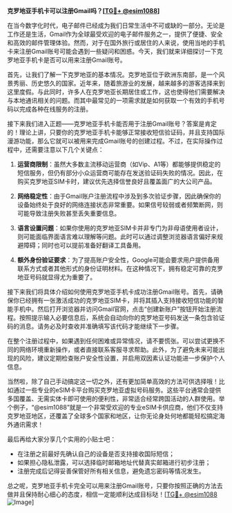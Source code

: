 **克罗地亚手机卡可以注册Gmail吗？[[TG💪+ @esim1088](https://t.me/s/esim1088)]**

在当今数字化时代，电子邮件已经成为我们日常生活中不可或缺的一部分。无论是工作还是生活，Gmail作为全球最受欢迎的电子邮件服务之一，提供了便捷、安全和高效的邮件管理体验。然而，对于在国外旅行或居住的人来说，使用当地的手机卡来注册Gmail账号可能会遇到一些疑问和困惑。今天，我们就来详细探讨一下克罗地亚手机卡是否可以用来注册Gmail账号。

首先，让我们了解一下克罗地亚的基本情况。克罗地亚位于欧洲东南部，是一个风景秀丽、历史悠久的国家。近年来，随着旅游业的发展，越来越多的游客选择来到这里度假。与此同时，许多人在克罗地亚长期居住或工作，这也使得他们需要解决与本地通讯相关的问题。而其中最常见的一项需求就是如何获取一个有效的手机号码以完成各种在线服务的注册。

接下来我们进入正题——克罗地亚手机卡能否用于注册Gmail账号？答案是肯定的！理论上讲，只要你的克罗地亚手机卡能够正常接收短信验证码，并且支持国际漫游功能，那么它就可以被用来完成Gmail账号的创建过程。不过，在实际操作过程中，还需要注意以下几个关键点：

1. **运营商限制**：虽然大多数主流移动运营商（如Vip、A1等）都能够提供稳定的短信服务，但仍有部分小众运营商可能存在发送验证码失败的情况。因此，在购买克罗地亚SIM卡时，建议优先选择信誉良好且覆盖面广的大公司产品。
   
2. **网络稳定性**：由于Gmail账户注册流程中涉及到多次验证步骤，因此确保你的设备始终处于良好的网络连接状态非常重要。如果信号较弱或者频繁断网，则可能导致注册失败甚至丢失重要信息。

3. **语言设置问题**：如果你使用的克罗地亚SIM卡并非专门为非母语使用者设计，则可能面临界面语言难以理解等问题。此时可以通过调整浏览器语言偏好来规避障碍；同时也可以提前准备好翻译工具备用。

4. **额外身份验证要求**：为了提高账户安全性，Google可能会要求用户提供备用联系方式或者其他形式的身份证明材料。在这种情况下，拥有稳定可靠的克罗地亚号码就显得尤为重要了。

接下来我们将具体介绍如何使用克罗地亚手机卡成功注册Gmail账号。首先，请确保你已经拥有一张激活成功的克罗地亚SIM卡，并将其插入支持接收短信功能的智能手机中。然后打开浏览器并访问Gmail官网，点击“创建新账户”按钮开始注册流程。按照提示输入必要信息后，系统会自动向你的克罗地亚号码发送一条包含验证码的消息。请务必及时查收并准确填写该代码才能继续下一步骤。

在整个注册过程中，如果遇到任何困难或异常情况，请不要慌张。可以尝试更换不同的网络环境重新操作，或者直接联系客服寻求帮助。此外，为了避免未来可能出现的风险，建议定期检查账户安全性设置，并启用双因素认证功能进一步保护个人信息。

当然啦，除了自己手动搞定这一切之外，还有更加简单高效的方法可供选择哦！比如通过一些专业的eSIM卡平台购买克罗地亚虚拟号码服务。这些平台通常会提供多国覆盖、无需实体卡即可使用的便利性，非常适合经常跨国活动的人群使用。举个例子，“@esim1088”就是一个非常受欢迎的专业eSIM卡供应商，他们不仅支持克罗地亚地区，还覆盖了全球多个国家和地区，让你无论身处何地都能轻松搞定海外通讯需求！

最后再给大家分享几个实用的小贴士吧：
- 在注册之前最好先确认自己的设备是否支持接收国际短信；
- 如果担心隐私泄露，可以选择临时邮箱地址代替真实邮箱进行初步注册；
- 注册完成后记得妥善保管好所有相关信息，避免遗忘密码等情况发生。

总之呢，克罗地亚手机卡完全可以用来注册Gmail账号，只要你按照正确的方法去做并且保持耐心细心的态度，相信一定能顺利达成目标哒！[[TG💪+ @esim1088](https://t.me/s/esim1088) ![Image](https://i.postimg.cc/4NQfJmqS/Snipaste-2025-05-13-00-14-12.png)]